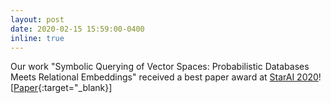 ```yaml
---
layout: post
date: 2020-02-15 15:59:00-0400
inline: true
---
```


Our work "Symbolic Querying of Vector Spaces: Probabilistic Databases Meets Relational
Embeddings" received a best paper award at [StarAI 2020](http://www.starai.org/2020/)! \[[Paper](http://web.cs.ucla.edu/~guyvdb/papers/FriedmanStarAI20.pdf){:target="\_blank}\]
